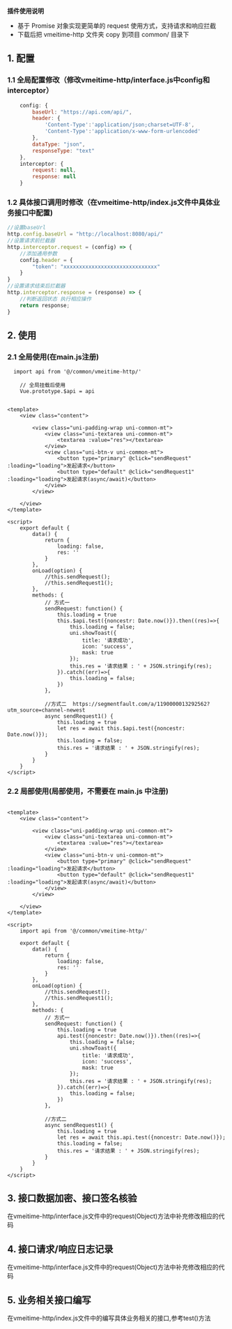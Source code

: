 **插件使用说明**

- 基于 Promise 对象实现更简单的 request 使用方式，支持请求和响应拦截
- 下载后把 vmeitime-http 文件夹 copy 到项目 common/ 目录下

## 1. 配置 

### 1.1 全局配置修改（修改vmeitime-http/interface.js中config和interceptor）
``` javascript 
	config: {
		baseUrl: "https://api.com/api/",
		header: {
			'Content-Type':'application/json;charset=UTF-8',
			'Content-Type':'application/x-www-form-urlencoded'
		},    
		dataType: "json",  
		responseType: "text"
	},
	interceptor: {
		request: null,
		response: null
	}
```
	
### 1.2 具体接口调用时修改（在vmeitime-http/index.js文件中具体业务接口中配置)
``` javascript
//设置baseUrl
http.config.baseUrl = "http://localhost:8080/api/"
//设置请求前拦截器
http.interceptor.request = (config) => {
    //添加通用参数
    config.header = {
        "token": "xxxxxxxxxxxxxxxxxxxxxxxxxxxxxx"
    }
}
//设置请求结束后拦截器
http.interceptor.response = (response) => {
    //判断返回状态 执行相应操作
    return response;
}
```	


## 2. 使用

### 2.1 全局使用(在main.js注册)

``` //  main.js
  import api from '@/common/vmeitime-http/'
	
	// 全局挂载后使用
	Vue.prototype.$api = api
```

``` // pages/index/index.vue

<template>
	<view class="content">
		
		<view class="uni-padding-wrap uni-common-mt">
			<view class="uni-textarea uni-common-mt">
				<textarea :value="res"></textarea>
			</view>
			<view class="uni-btn-v uni-common-mt">
				<button type="primary" @click="sendRequest" :loading="loading">发起请求</button>
				<button type="default" @click="sendRequest1" :loading="loading">发起请求(async/await)</button>
			</view>
		</view>
		
	</view>
</template>

<script>
	export default {
		data() {
			return {
				loading: false,
				res: ''
			}
		},
		onLoad(option) {
			//this.sendRequest();
			//this.sendRequest1();
		},
		methods: {
			// 方式一
			sendRequest: function() {
				this.loading = true
				this.$api.test({noncestr: Date.now()}).then((res)=>{
					this.loading = false;
					uni.showToast({
						title: '请求成功',
						icon: 'success',
						mask: true
					});
					this.res = '请求结果 : ' + JSON.stringify(res);
				}).catch((err)=>{
					this.loading = false;
				})
			},
			
			//方式二  https://segmentfault.com/a/1190000013292562?utm_source=channel-newest
			async sendRequest1() {
				this.loading = true
				let res = await this.$api.test({noncestr: Date.now()});
				this.loading = false;
				this.res = '请求结果 : ' + JSON.stringify(res);
			}
		}
	}
</script>
```


### 2.2 局部使用(局部使用，不需要在 main.js 中注册) 

``` // pages/index/index.vue

<template>
	<view class="content">
		
		<view class="uni-padding-wrap uni-common-mt">
			<view class="uni-textarea uni-common-mt">
				<textarea :value="res"></textarea>
			</view>
			<view class="uni-btn-v uni-common-mt">
				<button type="primary" @click="sendRequest" :loading="loading">发起请求</button>
				<button type="default" @click="sendRequest1" :loading="loading">发起请求(async/await)</button>
			</view>
		</view>
		
	</view>
</template>

<script>
    import api from '@/common/vmeitime-http/'

    export default {
        data() {
            return {
				loading: false,
				res: ''
			}
        },
        onLoad(option) {
        	//this.sendRequest();
        	//this.sendRequest1();
        },
        methods: {
        	// 方式一
        	sendRequest: function() {
        		this.loading = true
        		api.test({noncestr: Date.now()}).then((res)=>{
        			this.loading = false;
        			uni.showToast({
        				title: '请求成功',
        				icon: 'success',
        				mask: true
        			});
        			this.res = '请求结果 : ' + JSON.stringify(res);
        		}).catch((err)=>{
        			this.loading = false;
        		})
        	},
        	
        	//方式二
        	async sendRequest1() {
        		this.loading = true
        		let res = await this.api.test({noncestr: Date.now()});
        		this.loading = false;
        		this.res = '请求结果 : ' + JSON.stringify(res);
        	}
        }
    }
</script>

```


## 3. 接口数据加密、接口签名核验

在vmeitime-http/interface.js文件中的request(Object)方法中补充修改相应的代码

## 4. 接口请求/响应日志记录

在vmeitime-http/interface.js文件中的request(Object)方法中补充修改相应的代码

## 5. 业务相关接口编写

在vmeitime-http/index.js文件中的编写具体业务相关的接口,参考test()方法



	